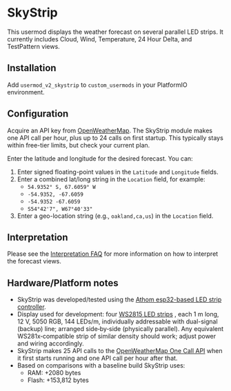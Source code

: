 # SkyStrip

This usermod displays the weather forecast on several parallel LED strips.
It currently includes Cloud, Wind, Temperature, 24 Hour Delta, and TestPattern views.

## Installation

Add `usermod_v2_skystrip` to `custom_usermods` in your PlatformIO environment.

## Configuration

Acquire an API key from
[OpenWeatherMap](https://openweathermap.org/api/one-call-3). The SkyStrip
module makes one API call per hour, plus up to 24 calls on first startup.
This typically stays within free-tier limits, but check your current plan.

Enter the latitude and longitude for the desired forecast. You can:
1. Enter signed floating-point values in the `Latitude` and `Longitude` fields.
2. Enter a combined lat/long string in the `Location` field, for example:
   - `54.9352° S, 67.6059° W`
   - `-54.9352, -67.6059`
   - `-54.9352 -67.6059`
   - `S54°42'7", W67°40'33"`
3. Enter a geo-location string (e.g., `oakland,ca,us`) in the `Location` field.

## Interpretation

Please see the [Interpretation FAQ](./FAQ.md) for more information on how to
interpret the forecast views.

## Hardware/Platform notes

- SkyStrip was developed/tested using the
  [Athom esp32-based LED strip controller](https://www.athom.tech/blank-1/wled-esp32-rf433-music-addressable-led-strip-controller).
- Display used for development: four
  [WS2815 LED strips](https://www.superlightingled.com/dc12v-ws2815-upgraded-ws2812b-1m-144-leds-individually-addressable-digital-led-strip-lights-dual-signal-wires-waterproof-dream-color-programmable-5050-rgb-flexible-led-ribbon-light-p-2134:fd57dd8a8ac1ee0e78f5493a35b28792.html)
  , each 1 m long,
  12 V, 5050 RGB, 144 LEDs/m, individually addressable with
  dual-signal (backup) line; arranged side‑by‑side (physically
  parallel). Any equivalent WS281x‑compatible strip of similar density
  should work; adjust power and wiring accordingly.
- SkyStrip makes 25 API calls to the
  [OpenWeatherMap One Call API](https://openweathermap.org/api/one-call-3)
  when it first starts running and one API call per hour after that.
- Based on comparisons with a baseline build SkyStrip uses:
  * RAM: +2080 bytes
  * Flash: +153,812 bytes
